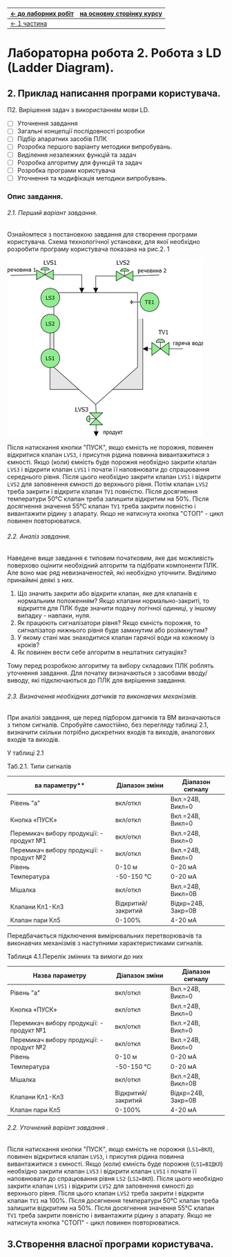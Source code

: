 | [<- до лаборних робіт](README.md) | [на основну сторінку курсу](../README.md) |
| --------------------------------- | ----------------------------------------- |
| [<- 1 частина ](lab2_LD.md)       |                                           |

# Лабораторна робота 2. Робота з LD (Ladder Diagram).

## 2. Приклад написання програми користувача.

П2. Вирішення задач з використанням мови LD. 

- [ ] Уточнення завдання
- [ ] Загальні концепції послідовності розробки
- [ ] Підбір апаратних засобів ПЛК
- [ ] Розробка першого варіанту методики випробувань.
- [ ] Виділення незалежних функцій та задач 
- [ ] Розробка алгоритму для функцій та задач
- [ ] Розробка програми користувача
- [ ] Уточнення та модифікація методики випробувань.

### Опис завдання.

###### 2.1. Перший варіант завдання.

Ознайомтеся з постановкою завдання для створення програми користувача. Схема технологічної установки, для якої необхідно розробити програму користувача показана на рис.2. 1

![](media2/dia1.png)

Після натискання кнопки "ПУСК", якщо ємність не порожня, повинен відкритися клапан `LVS3`, і присутня рідина повинна вивантажитися з ємності.  Якщо (коли) ємність буде порожня необхідно закрити клапан `LVS3` і відкрити клапан `LVS1` і почати її наповнювати до спрацювання середнього рівня. Після цього необхідно закрити клапан `LVS1` і відкрити `LVS2` для заповнення ємності до верхнього рівня. Потім клапан `LVS2` треба закрити і відкрити клапан `TV1` повністю. Після досягнення температури 50°С клапан треба залишити відкритим на 50%. Після досягнення значення 55°С клапан `TV1` треба закрити повністю і вивантажити рідину з апарату. Якщо не натиснута кнопка "СТОП" - цикл повинен повторюватися.

###### 2.2. Аналіз завдання.          

Наведене вище завдання є типовим початковим, яке дає можливість поверхово оцінити необхідний алгоритм та підібрати компоненти ПЛК. Але воно має ряд невизначеностей, які необхідно уточнити. Виділимо принаймні деякі з них. 

1. Що значить закрити або відкрити клапан, яке для клапанів є нормальним положенням? Якщо клапани нормально-закриті, то відкриття для ПЛК буде значити подачу логічної одиниці, у іншому випадку - навпаки, нуля. 
2. Як працюють сигналізатори рівня? Якщо ємність порожня, то сигналізатор нижнього рівня буде замкнутим або розімкнутим? 
3. У якому стані має знаходитися клапан гарячої води на кожному із кроків?
4. Як повинен вести себе  алгоритм в нештатних ситуаціях?

Тому перед розробкою алгоритму та вибору складових ПЛК роблять уточнення завдання. Для початку визначаються з засобами вводу/виводу, які підключаються до ПЛК для вирішення завдання. 

###### 2.3. Визначення необхідних датчиків та виконавчих механізмів.          

При аналізі завдання, ще перед підбором датчиків та ВМ визначаються з типом сигналів. Спробуйте самостійно, без перегляду таблиці 2.1, визначити скільки потрібно дискретних входів та виходів, аналогових входів та виходів. 

У таблиці 2.1

Таб.2.1. Типи сигналів

| ва параметру**                             | **Діапазон  зміни** | **Діапазон сигналу** |
| ------------------------------------------ | ------------------- | -------------------- |
| Рівень "a"                                 | вкл/откл            | Вкл.=24В, Викл=0     |
| Кнопка  «ПУСК»                             | вкл/откл            | Вкл.=24В, Викл=0     |
| Перемикач  вибору продукції: - продукт №1  | вкл/откл            | Вкл.=24В, Викл=0     |
| Перемикач вибору продукції:   - продукт №2 | вкл/откл            | Вкл.=24В, Викл=0     |
| Рівень                                     | 0-10 м              | 0-20 мА              |
| Температура                                | -50-150 °С          | 0-20 мА              |
| Мішалка                                    | вкл/откл            | Вкл.=24В, Викл=0В    |
| Клапани  Кл1-Кл3                           | Відкритий/закритий  | Відкр=24В, Закр=0В   |
| Клапан пари Кл5                            | 0-100%              | 4-20 мА              |

 

Передбачається підключення вимірювальних перетворювачів та виконавчих механізмів з наступними характеристиками сигналів.  

Таблиця 4.1.Перелік змінних та вимоги до них  

 

| **Назва параметру**                        | **Діапазон  зміни** | **Діапазон сигналу** |
| ------------------------------------------ | ------------------- | -------------------- |
| Рівень "a"                                 | вкл/откл            | Вкл.=24В, Викл=0     |
| Кнопка  «ПУСК»                             | вкл/откл            | Вкл.=24В, Викл=0     |
| Перемикач  вибору продукції: - продукт №1  | вкл/откл            | Вкл.=24В, Викл=0     |
| Перемикач вибору продукції:   - продукт №2 | вкл/откл            | Вкл.=24В, Викл=0     |
| Рівень                                     | 0-10 м              | 0-20 мА              |
| Температура                                | -50-150 °С          | 0-20 мА              |
| Мішалка                                    | вкл/откл            | Вкл.=24В, Викл=0В    |
| Клапани  Кл1-Кл3                           | Відкритий/закритий  | Відкр=24В, Закр=0В   |
| Клапан пари Кл5                            | 0-100%              | 4-20 мА              |

###### 2.2. Уточнений варіант завдання .       

Після натискання кнопки "ПУСК", якщо ємність не порожня (`LS1=ВКЛ`), повинен відкритися клапан `LVS3`, і присутня рідина повинна вивантажитися з ємності.  Якщо (коли) ємність буде порожня (`LS1=ВІДКЛ`) необхідно закрити клапан `LVS3` і відкрити клапан `LVS1` і почати її наповнювати до спрацювання рівня `LS2` (`LS2=ВКЛ`). Після цього необхідно закрити клапан `LVS1` і відкрити `LVS2` для заповнення ємності до верхнього рівня. Після цього клапан `LVS2` треба закрити і відкрити клапан `TV1` на 100%. Після досягнення температури 50°С клапан треба залишити відкритим на 50%. Після досягнення значення 55°С клапан `TV1` треба закрити повністю і вивантажити рідину з апарату. Якщо не натиснута кнопка "СТОП" - цикл повинен повторюватися.



## 3.Створення власної програми користувача.